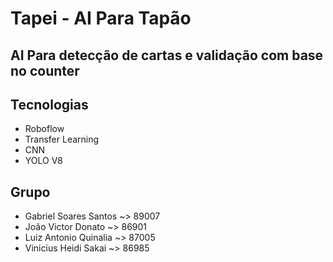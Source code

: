 # Tapei - AI Para Tapão

## AI Para detecção de cartas e validação com base no counter

## Tecnologias

- Roboflow
- Transfer Learning
- CNN
- YOLO V8

## Grupo

- Gabriel Soares Santos ~> 89007
- João Victor Donato ~> 86901
- Luiz Antonio Quinalia ~> 87005
- Vinicius Heidi Sakai ~> 86985
